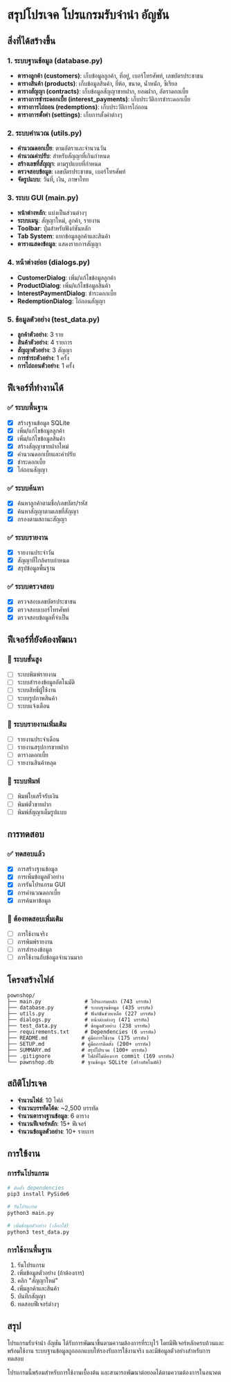 # สรุปโปรเจค โปรแกรมรับจำนำ อัญชัน

## สิ่งที่ได้สร้างขึ้น

### 1. ระบบฐานข้อมูล (database.py)
- **ตารางลูกค้า (customers)**: เก็บข้อมูลลูกค้า, ที่อยู่, เบอร์โทรศัพท์, เลขบัตรประชาชน
- **ตารางสินค้า (products)**: เก็บข้อมูลสินค้า, ยี่ห้อ, ขนาด, น้ำหนัก, ซีเรียล
- **ตารางสัญญา (contracts)**: เก็บข้อมูลสัญญาขายฝาก, ยอดฝาก, อัตราดอกเบี้ย
- **ตารางการชำระดอกเบี้ย (interest_payments)**: เก็บประวัติการชำระดอกเบี้ย
- **ตารางการไถ่ถอน (redemptions)**: เก็บประวัติการไถ่ถอน
- **ตารางการตั้งค่า (settings)**: เก็บการตั้งค่าต่างๆ

### 2. ระบบคำนวณ (utils.py)
- **คำนวณดอกเบี้ย**: ตามอัตราและจำนวนวัน
- **คำนวณค่าปรับ**: สำหรับสัญญาที่เกินกำหนด
- **สร้างเลขที่สัญญา**: ตามรูปแบบที่กำหนด
- **ตรวจสอบข้อมูล**: เลขบัตรประชาชน, เบอร์โทรศัพท์
- **จัดรูปแบบ**: วันที่, เงิน, ภาษาไทย

### 3. ระบบ GUI (main.py)
- **หน้าต่างหลัก**: แบ่งเป็นส่วนต่างๆ
- **ระบบเมนู**: สัญญาใหม่, ลูกค้า, รายงาน
- **Toolbar**: ปุ่มสำหรับฟังก์ชันหลัก
- **Tab System**: แยกข้อมูลลูกค้าและสินค้า
- **ตารางแสดงข้อมูล**: แสดงรายการสัญญา

### 4. หน้าต่างย่อย (dialogs.py)
- **CustomerDialog**: เพิ่ม/แก้ไขข้อมูลลูกค้า
- **ProductDialog**: เพิ่ม/แก้ไขข้อมูลสินค้า
- **InterestPaymentDialog**: ชำระดอกเบี้ย
- **RedemptionDialog**: ไถ่ถอนสัญญา

### 5. ข้อมูลตัวอย่าง (test_data.py)
- **ลูกค้าตัวอย่าง**: 3 ราย
- **สินค้าตัวอย่าง**: 4 รายการ
- **สัญญาตัวอย่าง**: 3 สัญญา
- **การชำระตัวอย่าง**: 1 ครั้ง
- **การไถ่ถอนตัวอย่าง**: 1 ครั้ง

## ฟีเจอร์ที่ทำงานได้

### ✅ ระบบพื้นฐาน
- [x] สร้างฐานข้อมูล SQLite
- [x] เพิ่ม/แก้ไขข้อมูลลูกค้า
- [x] เพิ่ม/แก้ไขข้อมูลสินค้า
- [x] สร้างสัญญาขายฝากใหม่
- [x] คำนวณดอกเบี้ยและค่าปรับ
- [x] ชำระดอกเบี้ย
- [x] ไถ่ถอนสัญญา

### ✅ ระบบค้นหา
- [x] ค้นหาลูกค้าตามชื่อ/เลขบัตร/รหัส
- [x] ค้นหาสัญญาตามเลขที่สัญญา
- [x] กรองตามสถานะสัญญา

### ✅ ระบบรายงาน
- [x] รายงานประจำวัน
- [x] สัญญาที่ใกล้ครบกำหนด
- [x] สรุปข้อมูลพื้นฐาน

### ✅ ระบบตรวจสอบ
- [x] ตรวจสอบเลขบัตรประชาชน
- [x] ตรวจสอบเบอร์โทรศัพท์
- [x] ตรวจสอบข้อมูลที่จำเป็น

## ฟีเจอร์ที่ยังต้องพัฒนา

### 🔄 ระบบขั้นสูง
- [ ] ระบบพิมพ์รายงาน
- [ ] ระบบสำรองข้อมูลอัตโนมัติ
- [ ] ระบบสิทธิ์ผู้ใช้งาน
- [ ] ระบบรูปภาพสินค้า
- [ ] ระบบแจ้งเตือน

### 🔄 ระบบรายงานเพิ่มเติม
- [ ] รายงานประจำเดือน
- [ ] รายงานสรุปการขายฝาก
- [ ] ตารางดอกเบี้ย
- [ ] รายงานสินค้าหลุด

### 🔄 ระบบพิมพ์
- [ ] พิมพ์ใบเสร็จรับเงิน
- [ ] พิมพ์ตั๋วขายฝาก
- [ ] พิมพ์สัญญาเต็มรูปแบบ

## การทดสอบ

### ✅ ทดสอบแล้ว
- [x] การสร้างฐานข้อมูล
- [x] การเพิ่มข้อมูลตัวอย่าง
- [x] การรันโปรแกรม GUI
- [x] การคำนวณดอกเบี้ย
- [x] การค้นหาข้อมูล

### 🔄 ต้องทดสอบเพิ่มเติม
- [ ] การใช้งานจริง
- [ ] การพิมพ์รายงาน
- [ ] การสำรองข้อมูล
- [ ] การใช้งานกับข้อมูลจำนวนมาก

## โครงสร้างไฟล์

```
pownshop/
├── main.py              # โปรแกรมหลัก (743 บรรทัด)
├── database.py          # ระบบฐานข้อมูล (435 บรรทัด)
├── utils.py             # ฟังก์ชันช่วยเหลือ (227 บรรทัด)
├── dialogs.py           # หน้าต่างต่างๆ (471 บรรทัด)
├── test_data.py         # ข้อมูลตัวอย่าง (238 บรรทัด)
├── requirements.txt     # Dependencies (6 บรรทัด)
├── README.md           # คู่มือการใช้งาน (175 บรรทัด)
├── SETUP.md            # คู่มือการติดตั้ง (200+ บรรทัด)
├── SUMMARY.md          # สรุปโปรเจค (100+ บรรทัด)
├── .gitignore          # ไฟล์ที่ไม่ต้องการ commit (169 บรรทัด)
└── pawnshop.db         # ฐานข้อมูล SQLite (สร้างอัตโนมัติ)
```

## สถิติโปรเจค

- **จำนวนไฟล์**: 10 ไฟล์
- **จำนวนบรรทัดโค้ด**: ~2,500 บรรทัด
- **จำนวนตารางฐานข้อมูล**: 6 ตาราง
- **จำนวนฟีเจอร์หลัก**: 15+ ฟีเจอร์
- **จำนวนข้อมูลตัวอย่าง**: 10+ รายการ

## การใช้งาน

### การรันโปรแกรม
```bash
# ติดตั้ง dependencies
pip3 install PySide6

# รันโปรแกรม
python3 main.py

# เพิ่มข้อมูลตัวอย่าง (เลือกใช้)
python3 test_data.py
```

### การใช้งานพื้นฐาน
1. รันโปรแกรม
2. เพิ่มข้อมูลตัวอย่าง (ถ้าต้องการ)
3. คลิก "สัญญาใหม่"
4. เพิ่มลูกค้าและสินค้า
5. บันทึกสัญญา
6. ทดสอบฟีเจอร์ต่างๆ

## สรุป

โปรแกรมรับจำนำ อัญชัน ได้รับการพัฒนาขึ้นตามความต้องการที่ระบุไว้ โดยมีฟีเจอร์หลักครบถ้วนและพร้อมใช้งาน ระบบฐานข้อมูลถูกออกแบบให้รองรับการใช้งานจริง และมีข้อมูลตัวอย่างสำหรับการทดสอบ

โปรแกรมนี้พร้อมสำหรับการใช้งานเบื้องต้น และสามารถพัฒนาต่อยอดได้ตามความต้องการในอนาคต
